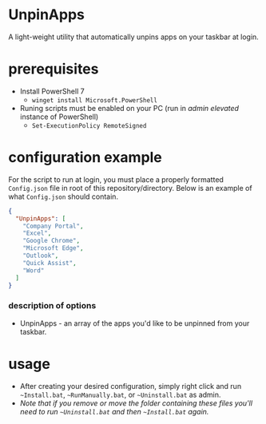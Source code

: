 # UnpinApps

A light-weight utility that automatically unpins apps on your taskbar at login.

# prerequisites

- Install PowerShell 7
  - `winget install Microsoft.PowerShell`
- Runing scripts must be enabled on your PC (run in _admin elevated_ instance of PowerShell)
  - `Set-ExecutionPolicy RemoteSigned`

# configuration example

For the script to run at login, you must place a properly formatted `Config.json` file in root of this repository/directory. Below is an example of what `Config.json` should contain.

```json
{
  "UnpinApps": [
    "Company Portal",
    "Excel",
    "Google Chrome",
    "Microsoft Edge",
    "Outlook",
    "Quick Assist",
    "Word"
  ]
}
```

### description of options

- UnpinApps - an array of the apps you'd like to be unpinned from your taskbar.

# usage
- After creating your desired configuration, simply right click and run `~Install.bat`, `~RunManually.bat`, or `~Uninstall.bat` as admin.
- *Note that if you remove or move the folder containing these files you'll need to run `~Uninstall.bat` and then `~Install.bat` again.*